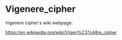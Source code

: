 # Vigenere_cipher

Vigenere cipher's wiki webpage:

https://en.wikipedia.org/wiki/Vigen%C3%A8re_cipher
